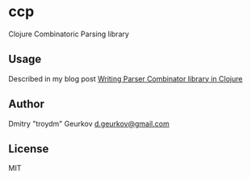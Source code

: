 # ccp

Clojure Combinatoric Parsing library

## Usage

Described in my blog post [Writing Parser Combinator library in Clojure](troydm.github.io/blog/2016/04/11/writing-parser-combinator-library-in-clojure/)

## Author
Dmitry "troydm" Geurkov d.geurkov@gmail.com

License
-------
MIT
